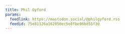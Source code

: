 ```yaml
---
title: Phil Gyford
params:
  feedlink: https://mastodon.social/@philgyford.rss
  feedid: 75e81126a162850ec5e8fbe96bd55f30
---
```

